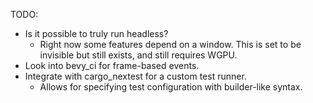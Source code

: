 TODO:

- Is it possible to truly run headless?
  - Right now some features depend on a window. This is set to be invisible but still exists, and still requires WGPU.
- Look into bevy_ci for frame-based events.
- Integrate with cargo_nextest for a custom test runner.
  - Allows for specifying test configuration with builder-like syntax.
